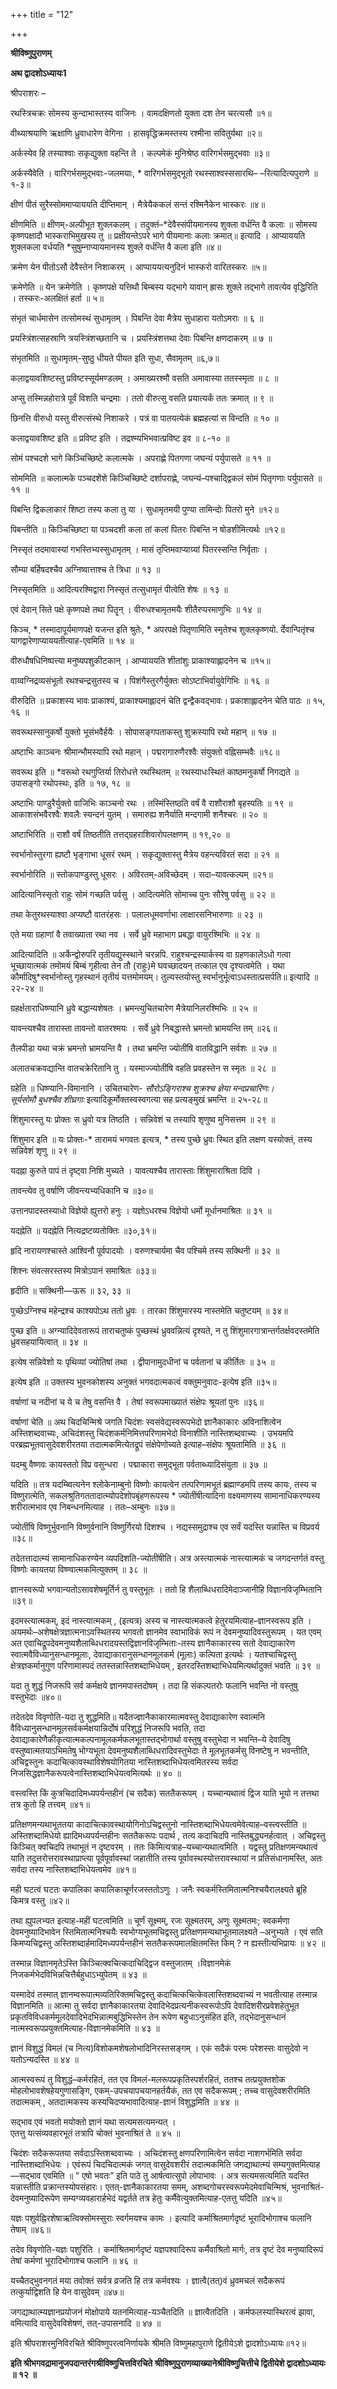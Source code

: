 +++
title = "12"

+++


<div id="pl-73209" claऽऽ="panel-layout">

<div id="pg-73209-0" claऽऽ="panel-grid panel-no-ऽtyle">

<div id="pgc-73209-0-0" claऽऽ="panel-grid-cell" weight="1">

<div id="panel-73209-0-0-0" claऽऽ="ऽo-panel widget widget_ऽow-editor panel-firऽt-child panel-laऽt-child" index="0" data-ऽtyle="{&quot;background_image_attachment&quot;ःfalऽe,&quot;background_diऽplay&quot;ः&quot;tile&quot;}">

<div claऽऽ="ऽo-widget-ऽow-editor ऽo-widget-ऽow-editor-baऽe">

<div claऽऽ="ऽiteorigin-widget-tinymce textwidget">

**श्रीविष्णुपुराणम्**

**अथ द्वादशोऽध्यायः1**

श्रीपराशरः –

रथस्त्रिचक्रः सोमस्य कुन्दाभास्तस्य वाजिनः । वामदक्षिणतो युक्ता दश तेन चरत्यसौ ॥१॥

वीथ्याश्रयाणि ऋक्षाणि ध्रुवाधारेण वेगिना । हासवृद्धिक्रमस्तस्य रश्मीना सवितुर्यथा ॥२॥

अर्कस्येव हि तस्याश्वाः सकृद्युक्ता वहन्ति ते । कल्पमेकं मुनिश्रेष्ठ वारिगर्भसमुद्भवाः ॥३॥

 अर्कस्यैवेति । वारिगर्भसमुद्भवाः-जलमयाः, * वारिगर्भसमुद्भूतो रथस्साश्वस्ससारथि– –रित्यादित्यपुराणे ॥१-३॥

क्षीणं पीतं सुरैस्सोममाप्याययति दीप्तिमान् । मैत्रेयैककलं सन्तं रश्मिनैकेन भास्करः ॥४॥

 क्षीणमिति ॥ क्षीणम्-अल्पीभूत शुक्लकलम् । तदुक्तं–*देवैस्संपीयमानस्य शुक्ला वर्धन्ति वै कलाः ॥ सोमस्य कृष्णपक्षादौ भास्कराभिमुखस्य तु ॥ प्रक्षीयन्तेऽपरे भागे पीयमानाः कलाः क्रमात्॥ इत्यादि । आप्याययति शुक्लकला वर्धयति *सुषुम्नाप्यायमानस्य शुक्ले वर्धन्ति वै कला इति ॥४॥

क्रमेण येन पीतोऽसौ देवैस्तेन निशाकरम् । आप्पाययत्यनुदिनं भास्करो वारितस्करः ॥५॥

 क्रमेणेति ॥ येन क्रमेणेति । कृष्णपक्षे यत्तिथौ बिम्बस्य यद्भागे यावान् ह्रासः शुक्ले तद्भागे तावत्येव वृद्धिरिति । तस्करः-अलक्षितं हर्ता ॥ ५॥

संभृतं चार्धमासेन तत्सोमस्थं सुधामृतम् । पिबन्ति देवा मैत्रेय सुधाहारा यतोऽमराः ॥ ६ ॥

प्रयस्त्रिंशत्सहस्राणि त्रयस्त्रिंशच्छतानि च । प्रयस्त्रिंशत्तथा देवाः पिबन्ति क्षणदाकरम् ॥ ७ ॥

 संभृतमिति ॥ सुधामृतम्-सुष्ठु धीयते पीयत इति सुधा, सैवामृतम् ॥६,७॥

कलाद्वयावशिष्टस्तु प्रविष्टस्सूर्यमण्डलम् । अमाख्यरश्मौ वसति अमावास्या ततस्स्मृता ॥ ८ ॥

अप्सु तस्मिन्नहोरात्रे पूर्वं विशति चन्द्रमाः । ततो वीरुत्सु वसति प्रयात्यर्कं ततः क्रमात् ॥ ९ ॥

छिनत्ति वीरुधो यस्तु वीरुत्संस्थे निशाकरे । पत्रं वा पातयत्येकं ब्रह्महत्यां स विन्दति ॥ १० ॥

 कलाद्वयावशिष्ट इति ॥ प्रविष्ट इति । तद्रश्म्यभिभवात्प्रविष्ट इव ॥ ८-१० ॥

सोमं पश्चदशे भागे किञ्चिच्छिष्टे कलात्मके । अपराह्णे पितगणा जघन्यं पर्युपासते ॥ ११ ॥

 सोममिति ॥ कलात्मके पञ्चदशेंशे किञ्चिच्छिष्टे दर्शापराह्णे, जघन्यं–पश्चाद्द्विकलं सोमं पितृगणाः पर्युपासते ॥ ११ ॥

पिबन्ति द्विकलाकारं शिष्टा तस्य कला तु या । सुधामृतमयी पुण्या तामिन्दोः पितरो मुने ॥१२॥

 पिबन्तीति ॥ किञ्चिच्छिष्टा या पञ्चदशी कला तां कलां पितरः पिबन्ति न षोडशीमित्यर्थः ॥१२॥

निस्सृतं तदमावास्यां गभस्तिभ्यस्सुधामृतम् । मासं तृप्तिमवाप्याग्र्यां पितरस्सन्ति निर्वृताः ।

 सौम्या बर्हिषदश्चैव अग्निष्वात्ताश्च ते त्रिधा ॥ १३ ॥

 निस्सृतमिति ॥ आदित्यरश्मिद्वारा निस्सृतं तत्सुधामृतं पीत्वेति शेषः ॥ १३ ॥

एवं देवान् सिते पक्षे कृष्णपक्षे तथा पितॄन् । वीरुधश्चामृतमयैः शीतैरप्परमाणुभिः ॥ १४ ॥

 किञ्च, * तस्मादापूर्यमाणपक्षे यजन्त इति श्रुतेः, * अपरपक्षे पितृणामिति स्मृतेश्च शुक्लकृष्णयो. र्देवान्पितृंश्च यागद्वारेणाप्याययतीत्याह-एवमिति ॥ १४ ॥

वीरुधौषधिनिष्पत्त्या मनुष्यपशुकीटकान् । आप्याययति शीतांशुः प्राकाश्याह्लादनेन च ॥१५॥

वाय्वग्निद्रव्यसंभूतो रथश्चन्द्रसुतस्य च । पिशंगैस्तुरगैर्युक्तः सोऽष्टाभिर्वायुवेगिभिः ॥ १६ ॥

 वीरुदिति ॥ प्रकाशस्य भावः प्राकाश्यं, प्राकाश्यमाह्लादनं चेति द्वन्द्वैकवद्भावः। प्रकाशाह्लादनेन चेति पाठः ॥ १५, १६ ॥

सवरूथस्सानुकर्षो युक्तो भूसंभवैर्हयैः । सोपासङ्गपताकस्तु शुक्रस्यापि रथो महान् ॥ १७ ॥

अष्टाभिः काञ्चनः श्रीमान्भौमस्यापि रथो महान् । पद्मरागारुणैरश्वैः संयुक्तो वह्निसम्भवैः ॥१८॥

 सवरूथ इति ॥ *वरूथो रथगुप्तिर्या तिरोधत्ते रथस्थितम् ॥ रथस्याधःस्थितं काष्ठमनुकर्षो निगद्यते ॥उपासङ्गो रथोपस्थः, इति ॥ १७, १८ ॥

अष्टाभिः पाण्डुरैर्युक्तो वाजिभिः काञ्चनो रथः । तस्मिंस्तिष्ठति वर्षं वै राशौराशौ बृहस्पतिः ॥ १९ ॥ आकाशसंभवैरश्वैः शवलैः स्यन्दनं युतम् । समारुह्य शनैर्याति मन्दगामी शनैश्चरः ॥ २० ॥

 अष्टाभिरिति ॥ राशौ वर्षं तिष्ठतीति तत्तद्ग्रहराशिवारोपलक्षणम् ॥ १९,२० ॥

स्वर्भानोस्तुरगा ह्यष्टौ भृङ्गाभा धूसरं रथम् । सकृद्युक्तास्तु मैत्रेय वहन्त्यविरतं सदा ॥ २१ ॥

 स्वर्भानोरिति ॥ स्तोकपाण्डुस्तु धूसरः । अविरतम्-अविच्छेदम् । सदा–यावत्कल्पम् ॥२१॥

आदित्यानिस्सृतो राहुः सोमं गच्छति पर्वसु । आदित्यमेति सोमाच्च पुनः सौरेषु पर्वसु ॥ २२ ॥

तथा केतुरथस्याश्वा अप्यष्टौ वातरंहसः । पलालधूमवर्णाभा लाक्षारसनिभारुणाः ॥ २३ ॥

एते मया ग्रहाणां वै तवाख्याता रथा नव । सर्वे ध्रुवे महाभाग प्रबद्धा वायुरश्मिभिः ॥ २४ ॥

 आदित्यादिति ॥ अर्केन्द्वोरुपरि तृतीयद्युस्स्थाने चरन्नपि. राहुश्चन्द्रस्यार्कस्य वा ग्रहणकालेऽधो गत्वा भूच्छायात्मकं तमोमयं बिम्बं गृहीत्वा तेन तौ (राहुः)मे घवच्छादयन् तत्काल एव दृश्यत्वमेति । यथा कौर्मादिषु*स्वर्भानोस्तु गृहस्थानं तृतीयं यत्तमोमयम्। तुल्यस्तयोस्तु स्वर्भानुर्भूत्वाऽधस्तात्प्रसर्पति॥ इत्यादि ॥ २२-२४ ॥

ग्रहर्क्षताराधिष्ण्यानि ध्रुवे बद्धान्यशेषतः । भ्रमन्त्युचितचारेण मैत्रेयानिलरश्मिभिः ॥ २५ ॥

यावन्त्यश्चैव तारास्ता तावन्तो वातरश्मयः । सर्वे ध्रुवे निबद्धास्ते भ्रमन्तो भ्रामयन्ति तम् ॥२६॥

तैलपीडा यथा चक्रं भ्रमन्तो भ्रामयन्ति वै । तथा भ्रमन्ति ज्योतींषि वातविद्धानि सर्वशः ॥ २७ ॥

अलातचक्रवद्यान्ति वातचक्रेरितानि तु । यस्माज्ज्योतींषि वहति प्रवहस्तेन स स्मृतः ॥ २८ ॥

 ग्रहेति ॥ धिष्ण्यानि-विमानानि । उचितचारेण- *सौरोऽङ्गिराश्च शुक्रश्च ज्ञेया मन्दप्रचारिणः।  
सूर्यसोमौ बुधश्चैव शीघ्रगाः* इत्यादिकूर्मोक्तस्वस्वगत्या सह प्रत्यङ्मुखं भ्रमन्ति ॥ २५-२८॥

शिंशुमारस्तु यः प्रोक्तः स ध्रुवो यत्र तिष्ठति । सन्निवेशं च तस्यापि शृणुष्व मुनिसत्तम ॥ २९ ॥

 शिंशुमार इति ॥ यः प्रोक्तः-* तारामयं भगवतः इत्यत्र, * तस्य पुच्छे ध्रुवः स्थित इति लक्षण यस्योक्तं, तस्य सन्निवेशं शृणु ॥ २९ ॥

यदह्ना कुरुते पापं तं दृष्ट्वा निशि मुच्यते । यावत्यश्चैव तारास्ताः शिंशुमाराश्रिता दिवि ।

 तावन्त्येव तु वर्षाणि जीवन्त्यभ्यधिकानि च ॥३०॥

उत्तानपादस्तस्याधो विज्ञेयो ह्युत्तरो हनुः । यज्ञोऽधरश्च विज्ञेयो धर्मो मूर्धानमाश्रितः ॥ ३१ ॥

 यदह्नेति ॥ यदह्नेति नित्यद्रष्टव्यतोक्तिः ॥३०,३१॥

हृदि नारायणश्चास्ते आश्विनौ पूर्वपादयोः । वरुणश्चार्यमा चैव पश्चिमे तस्य सक्थिनी ॥ ३२ ॥

 शिश्नः संवत्सरस्तस्य मित्रोऽपानं समाश्रितः ॥३३॥

 हृदीति ॥ सक्थिनी—ऊरू ॥ ३२, ३३ ॥

पुच्छेऽग्निश्च महेन्द्रश्च काश्यपोऽथ ततो ध्रुवः । तारका शिंशुमारस्य नास्तमेति चतुष्टयम् ॥ ३४॥

 पुच्छ इति ॥ अग्न्यादिदेवतारूपं ताराचतुष्कं पुच्छस्थं
ध्रुववन्नित्यं दृश्यते, न तु शिंशुमारगात्रान्तर्गतर्क्षवदस्तमेति ध्रुवसहयायित्वात् ॥ ३४ ॥

इत्येष सन्निवेशो यः पृथिव्यां ज्योतिषां तथा । द्वीपानामुदधीनां च पर्वतानां च कीर्तितः ॥ ३५ ॥

 इत्येष इति ॥ उक्तस्य भुवनकोशस्य अनुक्तं भगवदात्मकत्वं वक्तुमनुवादः-इत्येष इति ॥३५॥

वर्षाणां च नदीनां च ये च तेषु वसन्ति वै । तेषां स्वरूपमाख्यातं संक्षेपः श्रूयतां पुनः ॥३६॥

 वर्षाणां चेति ॥ अथ चिदचिन्मिश्रे जगति चिदंशः स्वसंवेद्यस्वरूपभेदो ज्ञानैकाकारः अविनाशित्वेन अस्तिशब्दवाच्यः, अचिदंशस्तु
चिदंशकर्मनिमित्तपरिणामभेदो विनाशीति नास्तिशब्दवाच्यः । उभयमपि परब्रह्मभूतवासुदेवशरीरतया तदात्मकमित्येतद्रूपं संक्षेपेणोच्यते इत्याह–संक्षेपः श्रूयतामिति ॥ ३६ ॥

यदम्बु वैष्णवः कायस्ततो विप्र वसुन्धरा । पद्माकारा समुद्भूता पर्वताब्ध्यादिसंयुता ॥ ३७ ॥

 यदिति ॥ तत्र यदम्ब्वित्यनेन श्लोकेनाम्बुनो विष्णोः कायत्वेन तत्परिणामभूतं ब्रह्माण्डमपि तस्य कायः, तस्य च विष्णुरात्मेति, सकलश्रुतिगततादात्म्योपदेशोपबृंहणरूपस्य * ज्योतींषीत्यादिना वक्ष्यमाणस्य सामानाधिकरण्यस्य शरीरात्मभाव एव निबन्धनमित्याह । ततः–अम्बुनः ॥३७॥

ज्योतींषि विष्णुर्भुवनानि विष्णुर्वनानि विष्णुर्गिरयो दिशश्च । नद्यस्समुद्राश्च एव सर्वं यदस्ति यन्नास्ति च विप्रवर्य ॥३८॥

 तदेतत्तादात्म्यं सामानाधिकरण्येन व्यपदिशति-ज्योतींषीति। अत्र अस्त्यात्मकं नास्त्यात्मकं च जगदन्तर्गतं वस्तु विष्णोः कायतया विष्ण्वात्मकमित्युक्तम् ॥ ३८ ॥

ज्ञानस्वरूपो भगवान्यतोऽसावशेषमूर्तिर्न तु वस्तुभूतः । ततो हि शैलाब्धिधरादिमेदाञ्जानीहि विज्ञानविजृम्भितानि ॥३९॥

 इदमस्त्यात्मकम्, इदं नास्त्यात्मकम् , (इत्यत्र) अस्य च नास्त्यात्मकत्वे हेतुरयमित्याह–ज्ञानस्वरूप इति । अयमर्थः–अशेषक्षेत्रज्ञात्मनाऽवस्थितस्य भगवतो ज्ञानमेव स्वाभाविकं
रूपं न देवमनुष्यादिवस्तुरूपम् । यत एवम् अत एवाचिद्रूपदेवमनुष्यशैलाब्धिधरादयस्तद्विज्ञानविजृम्भिताः-तस्य ज्ञानैकाकारस्य सतो देवाद्याकारेण स्वात्मवैविध्यानुसन्धानमूलाः, देवाद्याकारानुसन्धानमूलकर्म (मूलाः) कल्पिता इत्यर्थः । यतश्चाचिद्वस्तु
क्षेत्रज्ञकर्मानुगुण परिणामास्पदं ततस्तन्नास्तिशब्दाभिधेयम् , इतरदस्तिशब्दाभिधेयमित्यर्थादुक्तं भवति ॥ ३९ ॥

यदा तु शुद्धं निजरूपि सर्व कर्मक्षये ज्ञानमपास्तदोषम् । तदा हि संकल्पतरोः फलानि भवन्ति नो वस्तुषु वस्तुभेदाः ॥४०॥

 तदेतदेव विवृणोति-यदा तु शुद्धमिति॥ यदैतज्ज्ञानैकाकारमात्मवस्तु देवाद्याकारेण स्वात्मनि वैविध्यानुसन्धानमूलसर्वकर्मक्षयान्निर्दोषं परिशुद्धं निजरूपि भवति, तदा देवाद्याकारेणैकीकृत्यात्मकल्पनामूलकर्मफलभूतास्तद्भोगार्था वस्तुषु वस्तुभेदा न भवन्ति–ये देवादिषु वस्तुष्वात्मतयाऽभिमतेषु भोग्यभूता देवमनुष्यशैलाब्धिधरादिवस्तुभेदाः ते मूलभूतकर्मसु विनष्टेषु न भवन्तीति, अचिद्वस्तुनः कदाचित्कावस्थाविशेषयोगितया नास्तिशब्दाभिधेयत्वमितरस्य सर्वदा निजसिद्धज्ञानैकरूपत्वेनास्तिशब्दाभिधेयत्वमित्यर्थः ॥ ४० ॥

वस्त्वस्ति किं कुत्रचिदादिमध्यपर्यन्तहीनं (च सदैक) सततैकरूपम् । यच्चान्यथात्वं द्विज याति भूयो न तत्तथा तत्र कुतो हि तत्त्वम् ॥४१॥

 प्रतिक्षणमन्यथाभूततया कादाचित्कावस्थायोगिनोऽचिद्वस्तुनो नास्तिशब्दाभिधेयत्वमेवेत्याह–वस्त्वस्तीति ॥ अस्तिशब्दामिधेयो ह्यादिमध्यपर्यन्तहीनः सततैकरूपः पदार्थ , तत्य कदाचिदपि नास्तिबुद्ध्यनर्हत्वात् । अचिद्वस्तु किञ्चित् क्वचिदपि तथाभूतं न दृष्टवरम् । ततः किमित्यत्राह–यच्चान्यथात्वमिति । यद्वस्तु प्रतिक्षणमन्यथात्वं याति तदुत्तरोत्तरावस्थाप्राप्त्या पूर्वपूर्वावस्थां जहातीति तस्य पूर्वावस्थस्योत्तरावस्थायां न प्रतिसंधानामस्ति, अतः सर्वदा तस्य नास्तिशब्दाभिधेयत्वमेव ॥४१॥

मही घटत्वं घटतः कपालिका कपालिकाचूर्णरजस्ततोऽणुः । जनैः स्वकर्मस्तिमितात्मनिश्चयैरालक्ष्यते ब्रूहि किमत्र वस्तु ॥४२॥

 तथा ह्युपलभ्यत इत्याह-महीं घटत्वमिति ॥ चूर्णं सूक्ष्मम्, रजः सूक्ष्मतरम्, अणुः सूक्ष्मतमः; स्वकर्मणा देवमनुष्यादिभावेन स्तिमितात्मनिश्चयैः स्वभोग्यभूतमचिद्वस्तु प्रतिक्षणमन्यथाभूतमालक्ष्यते –अनुभ्यते । एवं सति किमप्यचिद्वस्तु अस्तिशब्दार्हमादिमध्यपर्यन्तहीनं
सततैकरूपमालक्षितमस्ति किम् ? न ह्यस्तीत्यभिप्रायः ॥ ४२ ॥

तस्मान्न विज्ञानमृतेऽस्ति किञ्चित्क्वचित्कदाचिद्द्विज वस्तुजातम् ।विज्ञानमेकं निजकर्मभेदविभिन्नचित्तैर्बहुधाऽभ्युपेतम् ॥ ४३ ॥

 यस्मादेवं तस्मात् ज्ञानम्वरूपात्मव्यतिरिक्तमचिद्वस्तु कदाचित्कचित्केवलास्तिशब्दवाच्यं न भवतीत्याह तस्मान्न विज्ञानमिति ॥ आत्मा तु सर्वदा ज्ञानैकाकारतया देवादिभेदप्रत्यनीकस्वरूपोऽपि देवादिशरीरप्रवेशहेतुभूत प्रकृतविविधकर्ममूलदेवादिभेदभिन्नात्मबुद्धिभिस्तेन तेन रूपेण बहुधाऽनुसंहित इति, तद्भेदानुसन्धानं नात्मस्वरूपप्रयुक्तमित्याह-विज्ञानमेकमिति ॥ ४३ ॥

ज्ञानं विशुद्धं विमलं (च नित्य)विशोकमशेषलोभादिनिरस्तसङ्गम् । एकं सदैकं परमः परेशस्सः वासुदेवो न यतोऽन्यदस्ति ॥ ४४ ॥

 आत्मस्वरूपं तु विशुद्धं–कर्मरहितं, तत एव
विमलं-मलरूपप्रकृतिस्पर्शरहितं, ततश्च तत्प्रयुक्तशोक मोहलोभावशेषहेयगुणासङ्गि, एकम्-उपचयापचयानहर्तयैकं, तत एव सदैकरूपम् ; तच्च वासुदेवशरीरमिति तदात्मकम् , अतदात्मकस्य कस्यचिदप्यभावादित्याह-ज्ञानं विशुद्धमिति ॥ ४४ ॥

सद्भाव एवं भवतो मयोक्तो ज्ञानं यथा सत्यमसत्यमन्यत् ।  
एतत्तु यत्संव्यवहारभूतं तत्रापि चोक्तं भुवनाश्रितं ते ॥ ४५ ॥

 चिदंशः सदैकरूपतया सर्वदाऽस्तिशब्दवाच्यः । अचिदंशस्तु क्षणपरिणामित्वेन सर्वदा नाशगर्भमिति सर्वदा नास्तिशब्दाभिधेयः । एवंरूपं चिदचिदात्मकं जगत् वासुदेवशरीरं तदात्मकमिति जगद्याथात्म्यं
सम्यगुक्तमित्याह—सद्भाव एवमिति ॥ ” एषो भवतः” इति पाठे तु
आर्षत्वात्सुपो लोपाभावः । अत्र सत्यमसत्यमिति यदस्ति यन्नास्तीति प्रक्रान्तस्योपसंहारः। एतत्-ज्ञानैकाकारतया समम्, अशब्दगोचरस्वरूपमेदमेवाचिन्मिश्रं, भुवनाश्रितं-देवमनुष्यादिरूपेण सम्यग्व्यवहारार्हभेदं यद्वर्तते तत्र हेतुः कर्मैवेत्युक्तमित्याह-एतत्तु यदिति ॥४५॥

यज्ञः पशुर्वह्निरशेषाऋत्विक्सोमस्सुराः स्वर्गमयश्च कामः । इत्यादि कर्माश्रितमार्गदृष्टं भूरादिभोगाश्च फलानि तेषाम् ॥४६॥

तदेव विवृणोति-यज्ञः पशुरिति । कर्माश्रितमार्गदृष्टं यज्ञपश्वादिरूप कर्मैवाश्रितो मार्गः, तत्र दृष्टं देव मनुष्यादिरूपं तेषां कर्मणां भूरादिभोगाश्च फलानि ॥ ४६ ॥

यच्चैतद्भुवनगतं मया तवोक्तं सर्वत्र व्रजति हि तत्र कर्मवश्यः । ज्ञात्वै(तत्)वं ध्रुवमचलं सदैकरूपं तत्कुर्याद्विशति हि येन वासुदेवम् ॥४७॥

जगद्याथात्म्यज्ञानप्रयोजनं मोक्षोपाये यतनमित्याह-यञ्चैतदिति ॥ ज्ञात्वैतदिति । कर्मफलस्यास्थिरत्वं झावा, वमित्यादि वासुदेवविशेषणं, तत्-उपासनादि ॥ ४७ ॥

इति श्रीपराशरमुनिविरचिते श्रीविष्णुपरत्वनिर्णायके श्रीमति विष्णुमहापुराणे द्वितीयेऽशे द्वादशोऽध्यायः॥१२॥

**इति श्रीभगवद्रामानुजपदान्तरंगश्रीविष्णुचित्तविरचिते श्रीविष्णुपुराणव्याख्यानेश्रीविष्णुचित्तीचे द्वितीयेशे द्वादशोऽध्यायः ॥ १२ ॥**














